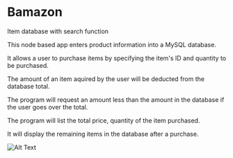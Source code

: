 # Bamazon
Item database with search function

This node based app enters product information into a MySQL database.

It allows a user to purchase items by specifying the item's ID and quantity to be purchased.  

The amount of an item aquired by the user will be deducted from the database total. 

The program will request an amount less than the amount in the database if the user goes over 
the total.  

The program will list the total price, quantity of the item purchased.

It will display the remaining items in the database after a purchase.  

![Alt Text](bamazon.gif) 
